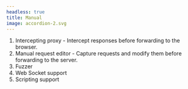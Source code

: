 ```yaml
---
headless: true
title: Manual
image: accordion-2.svg
---
```


1. Intercepting proxy - Intercept responses before forwarding to the browser.
2. Manual request editor - Capture requests and modify them before forwarding to the server.
3. Fuzzer
4. Web Socket support
5. Scripting support
